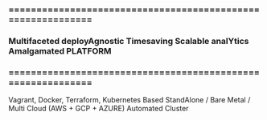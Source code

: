 ### ============================================================
### Multifaceted deployAgnostic Timesaving Scalable analYtics Amalgamated PLATFORM
### ============================================================

Vagrant, Docker, Terraform, Kubernetes Based StandAlone / Bare Metal / Multi Cloud (AWS + GCP + AZURE) Automated Cluster
